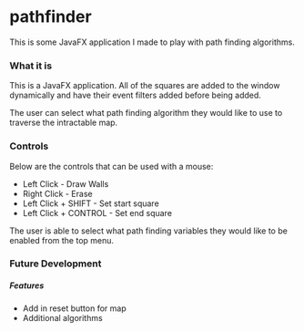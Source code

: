# pathfinder
This is some JavaFX application I made to play with path finding algorithms.

### What it is
This is a JavaFX application. All of the squares are added to the window dynamically and have their event filters added before being added.

The user can select what path finding algorithm they would like to use to traverse the intractable map.

### Controls
Below are the controls that can be used with a mouse:
* Left Click - Draw Walls
* Right Click - Erase
* Left Click + SHIFT - Set start square
* Left Click + CONTROL - Set end square

The user is able to select what path finding variables they would like to be enabled from the top menu.

### Future Development
##### Features
* Add in reset button for map
* Additional algorithms